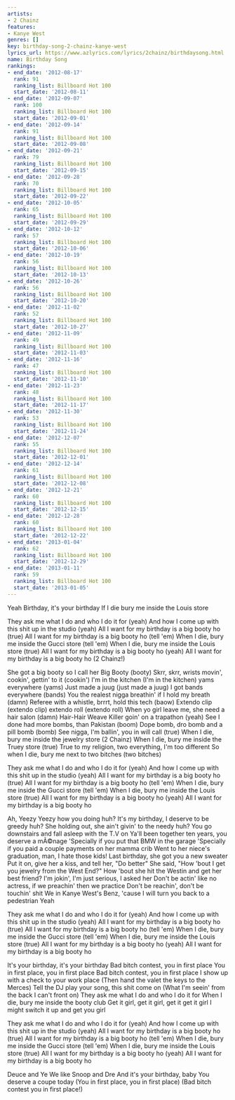 ```yaml
---
artists:
- 2 Chainz
features:
- Kanye West
genres: []
key: birthday-song-2-chainz-kanye-west
lyrics_url: https://www.azlyrics.com/lyrics/2chainz/birthdaysong.html
name: Birthday Song
rankings:
- end_date: '2012-08-17'
  rank: 91
  ranking_list: Billboard Hot 100
  start_date: '2012-08-11'
- end_date: '2012-09-07'
  rank: 100
  ranking_list: Billboard Hot 100
  start_date: '2012-09-01'
- end_date: '2012-09-14'
  rank: 91
  ranking_list: Billboard Hot 100
  start_date: '2012-09-08'
- end_date: '2012-09-21'
  rank: 79
  ranking_list: Billboard Hot 100
  start_date: '2012-09-15'
- end_date: '2012-09-28'
  rank: 70
  ranking_list: Billboard Hot 100
  start_date: '2012-09-22'
- end_date: '2012-10-05'
  rank: 65
  ranking_list: Billboard Hot 100
  start_date: '2012-09-29'
- end_date: '2012-10-12'
  rank: 57
  ranking_list: Billboard Hot 100
  start_date: '2012-10-06'
- end_date: '2012-10-19'
  rank: 56
  ranking_list: Billboard Hot 100
  start_date: '2012-10-13'
- end_date: '2012-10-26'
  rank: 56
  ranking_list: Billboard Hot 100
  start_date: '2012-10-20'
- end_date: '2012-11-02'
  rank: 52
  ranking_list: Billboard Hot 100
  start_date: '2012-10-27'
- end_date: '2012-11-09'
  rank: 49
  ranking_list: Billboard Hot 100
  start_date: '2012-11-03'
- end_date: '2012-11-16'
  rank: 47
  ranking_list: Billboard Hot 100
  start_date: '2012-11-10'
- end_date: '2012-11-23'
  rank: 48
  ranking_list: Billboard Hot 100
  start_date: '2012-11-17'
- end_date: '2012-11-30'
  rank: 53
  ranking_list: Billboard Hot 100
  start_date: '2012-11-24'
- end_date: '2012-12-07'
  rank: 55
  ranking_list: Billboard Hot 100
  start_date: '2012-12-01'
- end_date: '2012-12-14'
  rank: 61
  ranking_list: Billboard Hot 100
  start_date: '2012-12-08'
- end_date: '2012-12-21'
  rank: 60
  ranking_list: Billboard Hot 100
  start_date: '2012-12-15'
- end_date: '2012-12-28'
  rank: 60
  ranking_list: Billboard Hot 100
  start_date: '2012-12-22'
- end_date: '2013-01-04'
  rank: 62
  ranking_list: Billboard Hot 100
  start_date: '2012-12-29'
- end_date: '2013-01-11'
  rank: 59
  ranking_list: Billboard Hot 100
  start_date: '2013-01-05'
---
```



Yeah
Birthday, it's your birthday
If I die bury me inside the Louis store


They ask me what I do and who I do it for (yeah)
And how I come up with this shit up in the studio (yeah)
All I want for my birthday is a big booty ho (true)
All I want for my birthday is a big booty ho (tell 'em)
When I die, bury me inside the Gucci store (tell 'em)
When I die, bury me inside the Louis store (true)
All I want for my birthday is a big booty ho (yeah)
All I want for my birthday is a big booty ho (2 Chainz!)


She got a big booty so I call her Big Booty (booty)
Skrr, skrr, wrists movin', cookin', gettin' to it (cookin')
I'm in the kitchen (I'm in the kitchen) yams everywhere (yams)
Just made a juug (just made a juug) I got bands everywhere (bands)
You the realest nigga breathin' if I hold my breath (damn)
Referee with a whistle, brrrt, hold this tech (baow)
Extendo clip (extendo clip) extendo roll (extendo roll)
When yo girl leave me, she need a hair salon (damn)
Hair-Hair Weave Killer goin' on a trapathon (yeah)
See I done had more bombs, than Pakistan (boom)
Dope bomb, dro bomb and a pill bomb (bomb)
See nigga, I'm ballin', you in will call (true)
When I die, bury me inside the jewelry store (2 Chainz)
When I die, bury me inside the Truey store (true)
True to my religion, two everything, I'm too different
So when I die, bury me next to two bitches (two bitches)


They ask me what I do and who I do it for (yeah)
And how I come up with this shit up in the studio (yeah)
All I want for my birthday is a big booty ho (true)
All I want for my birthday is a big booty ho (tell 'em)
When I die, bury me inside the Gucci store (tell 'em)
When I die, bury me inside the Louis store (true)
All I want for my birthday is a big booty ho (yeah)
All I want for my birthday is a big booty ho


Ah, Yeezy Yeezy how you doing huh?
It's my birthday, I deserve to be greedy huh?
She holding out, she ain't givin' to the needy huh?
You go downstairs and fall asleep with the T.V on
Ya'll been together ten years, you deserve a mÃ©nage
'Specially if you put that BMW in the garage
'Specially if you paid a couple payments on her mamma crib
Went to her niece's graduation, man, I hate those kids!
Last birthday, she got you a new sweater
Put it on, give her a kiss, and tell her, "Do better"
She said, "How 'bout I get you jewelry from the West End?"
How 'bout she hit the Westin and get her best friend?
I'm jokin', I'm just serious, I asked her
Don't be actin' like no actress, if we preachin' then we practice
Don't be reachin', don't be touchin' shit
We in Kanye West's Benz, 'cause I will turn you back to a pedestrian
Yeah


They ask me what I do and who I do it for (yeah)
And how I come up with this shit up in the studio (yeah)
All I want for my birthday is a big booty ho (true)
All I want for my birthday is a big booty ho (tell 'em)
When I die, bury me inside the Gucci store (tell 'em)
When I die, bury me inside the Louis store (true)
All I want for my birthday is a big booty ho (yeah)
All I want for my birthday is a big booty ho


It's your birthday, it's your birthday
Bad bitch contest, you in first place
You in first place, you in first place
Bad bitch contest, you in first place
I show up with a check to your work place
(Then hand the valet the keys to the Merces)
Tell the DJ play your song, this shit come on
(What I'm seein' from the back I can't front on)
They ask me what I do and who I do it for
When I die, bury me inside the booty club
Get it girl, get it girl, get it get it girl
I might switch it up and get you girl


They ask me what I do and who I do it for (yeah)
And how I come up with this shit up in the studio (yeah)
All I want for my birthday is a big booty ho (true)
All I want for my birthday is a big booty ho (tell 'em)
When I die, bury me inside the Gucci store (tell 'em)
When I die, bury me inside the Louis store (true)
All I want for my birthday is a big booty ho (yeah)
All I want for my birthday is a big booty ho


Deuce and Ye
We like Snoop and Dre
And it's your birthday, baby
You deserve a coupe today
(You in first place, you in first place)
(Bad bitch contest you in first place!)



